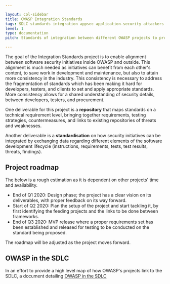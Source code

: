 ```yaml
---

layout: col-sidebar
title: OWASP Integration Standards
tags: SDLC standards integration appsec application-security attackers builders defenders
level: 1
type: documentation
pitch: Standards of integration between different OWASP projects to properly handle data from and to other tools and documents incorporated in the SDLC

---
```


The goal of the Integration Standards project is to enable alignment between software security initiatives inside OWASP and outside. This alignment is much needed as initiatives can benefit from each other's content, to save work in development and maintenance, but also to attain more consistency in the industry. This consistency is necessary to address the fragmentation of standards which has been making it hard for developers, testers, and clients to set and apply appropriate standards. More consistency allows for a shared understanding of security details, between developers, testers, and procurement.

One deliverable for this project is a **repository** that maps standards on a technical requirement level, bringing together requirements, testing strategies, countermeasures, and links to existing repositories of threats and weaknesses.

Another deliverable is a **standardisation** on how security initiatives can be integrated by exchanging data regarding different elements of the software development lifecycle (instructions, requirements, tests, test results, threats, findings).

## Project roadmap

The below is a rough estimation as it is dependent on other projects' time and availability.

- End of Q1 2020: Design phase; the project has a clear vision on its deliverables, with proper feedback on its way forward.
- Start of Q2 2020: Plan the setup of the project and start tackling it, by first identifying the feeding projects and the links to be done between frameworks.
- End of Q3 2020: MVP release where a proper requirements set has been established and released for testing to be conducted on the standard being proposed.

The roadmap will be adjusted as the project moves forward.

## OWASP in the SDLC

In an effort to provide a high level map of how OWASP's projects link to the SDLC, a document detailing [OWASP in the SDLC](writeups/owasp_in_sdlc/)
